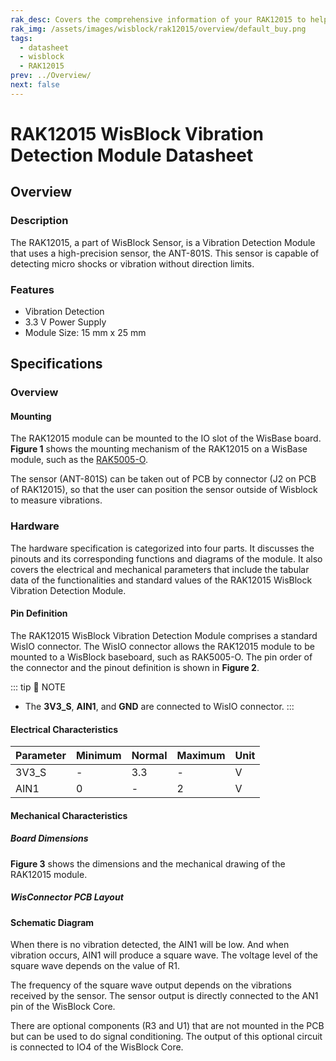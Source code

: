 ```yaml
---
rak_desc: Covers the comprehensive information of your RAK12015 to help you in using it. This information includes technical specifications, characteristics, and requirements, and it also discusses the device components.
rak_img: /assets/images/wisblock/rak12015/overview/default_buy.png
tags:
  - datasheet
  - wisblock
  - RAK12015
prev: ../Overview/
next: false
---
```


# RAK12015 WisBlock Vibration Detection Module Datasheet

## Overview

### Description

The RAK12015, a part of WisBlock Sensor, is a Vibration Detection Module that uses a high-precision sensor, the ANT-801S. This sensor is capable of detecting micro shocks or vibration without direction limits.

### Features

- Vibration Detection
- 3.3&nbsp;V Power Supply
- Module Size: 15&nbsp;mm x 25&nbsp;mm


## Specifications

### Overview 

#### Mounting 

The RAK12015 module can be mounted to the IO slot of the WisBase board. **Figure 1** shows the mounting mechanism of the RAK12015 on a WisBase module, such as the [RAK5005-O](https://store.rakwireless.com/products/rak5005-o-base-board).

<rk-img
  src="/assets/images/wisblock/rak12015/datasheet/mounting.png"
  width="60%"
  caption="RAK12015 WisBlock Vibration Detection Module Mounting"
/>

The sensor (ANT-801S) can be taken out of PCB by connector (J2 on PCB of RAK12015), so that the user can position the sensor outside of Wisblock to measure vibrations.


### Hardware

The hardware specification is categorized into four parts. It discusses the pinouts and its corresponding functions and diagrams of the module. It also covers the electrical and mechanical parameters that include the tabular data of the functionalities and standard values of the RAK12015 WisBlock Vibration Detection Module.

#### Pin Definition

The RAK12015 WisBlock Vibration Detection Module comprises a standard WisIO connector. The WisIO connector allows the RAK12015 module to be mounted to a WisBlock baseboard, such as RAK5005-O. The pin order of the connector and the pinout definition is shown in **Figure 2**. 
  ​                                       
<rk-img
  src="/assets/images/wisblock/rak12015/datasheet/RAK12015_pinout.svg"
  width="80%"
  caption="RAK12015 WisBlock Vibration Detection Module Pinout"
/>

::: tip 📝 NOTE
- The **3V3_S**, **AIN1**, and **GND** are connected to WisIO connector.
:::

#### Electrical Characteristics

| Parameter | Minimum | Normal | Maximum | Unit |
| --------- | ------- | ------ | ------- | ---- |
| 3V3_S     | -       | 3.3    | -       | V    |
| AIN1      | 0       | -      | 2       | V    |


#### Mechanical Characteristics

##### Board Dimensions

**Figure 3** shows the dimensions and the mechanical drawing of the RAK12015 module.

<rk-img
  src="/assets/images/wisblock/rak12015/datasheet/mechanical_drawing.png"
  width="70%"
  caption="RAK12015 WisBlock Vibration Detection Module Mechanical Drawing"
/>


##### WisConnector PCB Layout

<rk-img
  src="/assets/images/wisblock/rak12015/datasheet/pcb_footprint.png"
  width="100%"
  caption="WisConnector PCB Footprint and Recommendations"
/>

#### Schematic Diagram

When there is no vibration detected, the AIN1 will be low. And when vibration occurs, AIN1 will produce a square wave. The voltage level of the square wave depends on the value of R1. 

The frequency of the square wave output depends on the vibrations received by the sensor. The sensor output is directly connected to the AN1 pin of the WisBlock Core.

There are optional components (R3 and U1) that are not mounted in the PCB but can be used to do signal conditioning. The output of this optional circuit is connected to IO4 of the WisBlock Core.

<rk-img
  src="/assets/images/wisblock/rak12015/datasheet/schematic.png"
  width="80%"
  caption="Schematic of RAK12015 Module"
/>





